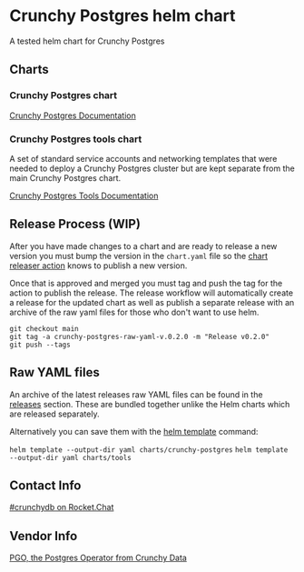 # Crunchy Postgres helm chart

A tested helm chart for Crunchy Postgres

## Charts

### Crunchy Postgres chart

[Crunchy Postgres Documentation](charts/crunchy-postgres/README.md)

### Crunchy Postgres tools chart

A set of standard service accounts and networking templates that were needed to deploy a Crunchy Postgres cluster but are kept separate from the main Crunchy Postgres chart.

[Crunchy Postgres Tools Documentation](charts/tools/README.md)

## Release Process (WIP)

After you have made changes to a chart and are ready to release a new version you must bump the version in the `chart.yaml` file so the [chart releaser action](https://github.com/helm/chart-releaser-action) knows to publish a new version.

Once that is approved and merged you must tag and push the tag for the action to publish the release. The release workflow will automatically create a release for the updated chart as well as publish a separate release with an archive of the raw yaml files for those who don't want to use helm.

```
git checkout main
git tag -a crunchy-postgres-raw-yaml-v.0.2.0 -m "Release v0.2.0"
git push --tags
```

## Raw YAML files

An archive of the latest releases raw YAML files can be found in the [releases](https://github.com/bcgov/crunchy-postgres/releases) section. These are bundled together unlike the Helm charts which are released separately.

Alternatively you can save them with the [helm template](https://helm.sh/docs/helm/helm_template/) command:

`helm template --output-dir yaml charts/crunchy-postgres`
`helm template --output-dir yaml charts/tools`

## Contact Info

[#crunchydb on Rocket.Chat](https://chat.developer.gov.bc.ca/channel/crunchydb)

## Vendor Info

[PGO, the Postgres Operator from Crunchy Data](https://access.crunchydata.com/documentation/postgres-operator/v5/)

```

```
